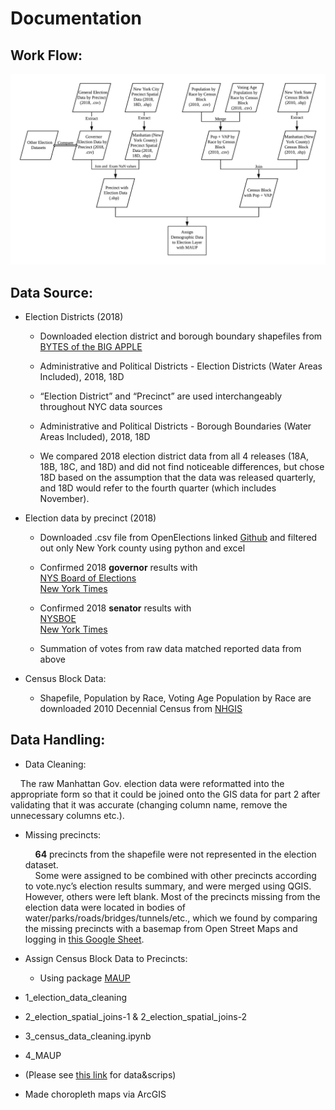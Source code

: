 # Documentation
## Work Flow:
![image](./project4.jpeg)

## Data Source:
- Election Districts (2018)
  - Downloaded election district and borough boundary shapefiles from [BYTES of the BIG APPLE](https://www1.nyc.gov/site/planning/data-maps/open-data/bytes-archive.page?sorts[year]=0&queries[search]=2018)
  - Administrative and Political Districts - Election Districts (Water Areas Included), 2018, 18D  
  - “Election District” and “Precinct” are used interchangeably throughout NYC data sources

  - Administrative and Political Districts - Borough Boundaries (Water Areas Included), 2018, 18D
  - We compared 2018 election district data from all 4 releases (18A, 18B, 18C, and 18D) and did not find noticeable differences, but chose 18D based on the assumption that the data was released quarterly, and 18D would refer to the fourth quarter (which includes November).


- Election data by precinct (2018)
  - Downloaded .csv file from OpenElections linked [Github](https://github.com/openelections/openelections-data-ny/blob/master/2018/20181106__ny__general__precinct.csv) and filtered out only New York county using python and excel
  - Confirmed 2018 **governor** results with   
    [NYS Board of Elections](https://www.elections.ny.gov/NYSBOE/elections/2018/general/2018Governor.pdf)  
    [New York Times](https://www.nytimes.com/elections/results/new-york-governor)

  - Confirmed 2018 **senator** results with   
    [NYSBOE](https://www.elections.ny.gov/NYSBOE/elections/2018/general/2018USSenate.pdf)  
    [New York Times](https://www.nytimes.com/interactive/2018/11/06/us/elections/results-new-york-elections.html)
  - Summation of votes from raw data matched reported data from above

- Census Block Data:
  - Shapefile, Population by Race, Voting Age Population by Race are downloaded 2010 Decennial Census from [NHGIS](https://www.nhgis.org)






## Data Handling:
  - Data Cleaning:  

  &nbsp;&nbsp;&nbsp;&nbsp;The raw Manhattan Gov. election data were reformatted into the appropriate form so that it could be joined onto the GIS data for part 2 after validating that it was accurate (changing column name, remove the unnecessary columns etc.).

- Missing precincts:  

  &nbsp;&nbsp;&nbsp;&nbsp;**64** precincts from the shapefile were not represented in the election dataset.   
  &nbsp;&nbsp;&nbsp;&nbsp;Some were assigned to be combined with other precincts according to vote.nyc’s election results summary, and were merged using QGIS. However, others were left blank. Most of the precincts missing from the election data were located in bodies of water/parks/roads/bridges/tunnels/etc., which we found by comparing the missing precincts with a basemap from Open Street Maps and logging in [this Google Sheet](https://docs.google.com/spreadsheets/d/1QlnM45cDy7lEPU2rtXuJWt25aU3TkOZMano96k7X67Q/edit?usp=sharing).

- Assign Census Block Data to Precincts:
  - Using package [MAUP](https://github.com/mggg/maup)  


- 1_election_data_cleaning
- 2_election_spatial_joins-1 & 2_election_spatial_joins-2
- 3_census_data_cleaning.ipynb
- 4_MAUP
- (Please see [this link](https://drive.google.com/drive/folders/14KDLq9Dbt1UazSl6jrx1pa4Dshv0FpUW?usp=sharing) for data&scrips)



- Made choropleth maps via ArcGIS
